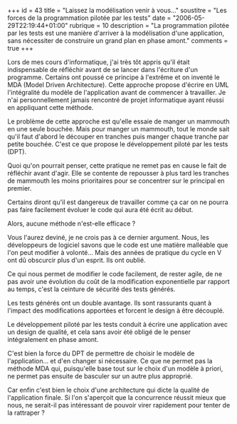 +++
id = 43
title = "Laissez la modélisation venir à vous..."
soustitre = "Les forces de la programmation pilotée par les tests"
date = "2006-05-29T22:19:44+01:00"
rubrique = 10
description = "La programmation pilotée par les tests est une manière d'arriver à la modélisation d'une application, sans nécessiter de construire un grand plan en phase amont."
comments = true
+++

<div class="chapo"></div>
Lors de mes cours d'informatique, j'ai très tôt appris qu'il était indispensable de réfléchir avant de se lancer dans l'écriture d'un programme. Certains ont poussé ce principe à l'extrême et on inventé le MDA (Model Driven Architecture). Cette approche propose d'écrire en UML l'intégralité du modèle de l'application avant de commencer à travailler. Je n'ai personnellement jamais rencontré de projet informatique ayant réussi en appliquant cette méthode.

Le problème de cette approche est qu'elle essaie de manger un mammouth en une seule bouchée. Mais pour manger un mammouth, tout le monde sait qu'il faut d'abord le découper en tranches puis manger chaque tranche par petite bouchée. C'est ce que propose le développement piloté par les tests (DPT).

Quoi qu'on pourrait penser, cette pratique ne remet pas en cause le fait de réfléchir avant d'agir. Elle se contente de repousser à plus tard les tranches de mammouth les moins prioritaires pour se concentrer sur le principal en premier. 

Certains diront qu'il est dangereux de travailler comme ça car on ne pourra pas faire facilement évoluer le code qui aura été écrit au début. 

Alors, aucune méthode n'est-elle efficace ?

Vous l'aurez deviné, je ne crois pas à ce dernier argument. Nous, les développeurs de logiciel savons que le code est une matière malléable que l'on peut modifier à volonté... Mais des années de pratique du cycle en V ont dû obscurcir plus d'un esprit. Ils ont oublié.

Ce qui nous permet de modifier le code facilement, de rester agile, de ne pas avoir une évolution du coût de la modification exponentielle par rapport au temps, c'est la ceinture de sécurité des tests générés. 

Les tests générés ont un double avantage. Ils sont rassurants quant à l'impact des modifications apportées et forcent le design à être découplé.

Le développement piloté par les tests conduit à écrire une application avec un design de qualité, et cela sans avoir été obligé de le penser intégralement en phase amont.

C'est bien la force du DPT de permettre de choisir le modèle de l'application... et d'en changer si nécessaire. Ce que ne permet pas la méthode MDA qui, puisqu'elle base tout sur le choix d'un modèle à priori, ne permet pas ensuite de basculer sur un autre plus approprié.

Car enfin c'est bien le choix d'une architecture qui dicte la qualité de l'application finale. Si l'on s'aperçoit que la concurrence réussit mieux que nous, ne serait-il pas intéressant de pouvoir virer rapidement pour tenter de la rattraper ?